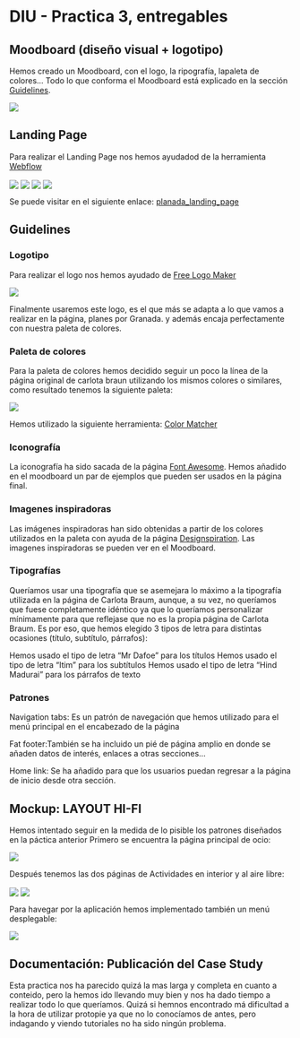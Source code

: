 # DIU - Practica 3, entregables

## Moodboard (diseño visual + logotipo)   
Hemos creado un Moodboard, con el logo, la ripografía, lapaleta de colores... Todo lo que conforma el Moodboard está explicado en la sección [Guidelines](##Guidelines).

<img align="center" src="./moodboard.PNG"/>


## Landing Page
Para realizar el Landing Page nos hemos ayudadod de la herramienta  [Webflow](www.webflow.io)

<img align="center" src="./planada1.PNG"/>
<img align="center" src="./planada2.PNG"/>
<img align="center" src="./planada21.PNG"/>
<img align="center" src="./planada3.PNG"/>

Se puede visitar en el siguiente enlace: [planada_landing_page](https://landing-page-8d9f19.webflow.io/)

## Guidelines
### Logotipo

Para realizar el logo nos hemos ayudado de [Free Logo Maker](https://www.designevo.com/)

<img align="center" src="./logo.jpg"/>

Finalmente usaremos este logo, es el que más se adapta a lo que vamos a realizar en la página, planes por Granada. y además encaja perfectamente con nuestra paleta de colores.

### Paleta de colores
Para la paleta de colores hemos decidido seguir un poco la línea de la página original de carlota braun utilizando los mismos colores o similares, como resultado tenemos la siguiente paleta:

<img align="center" src="./colores.PNG"/>

Hemos utilizado la siguiente herramienta: [Color Matcher](https://designs.ai/colors/)

### Iconografía
La iconografía ha sido sacada de la página [Font Awesome](https://fontawesome.com/). Hemos añadido en el moodboard un par de ejemplos que pueden ser usados en la página final.

### Imagenes inspiradoras
Las imágenes inspiradoras han sido obtenidas a partir de los colores utilizados en la paleta con ayuda de la página [Designspiration](https://www.designspiration.com/). Las imagenes inspiradoras se pueden ver en el Moodboard.

### Tipografías
Queríamos usar una tipografía que se asemejara lo máximo a la tipografía utilizada en la página de Carlota Braum, aunque, a su vez, no queríamos que fuese completamente idéntico ya que lo queríamos personalizar mínimamente para que reflejase que no es la propia página de Carlota Braum. Es por eso, que hemos elegido 3 tipos de letra para distintas ocasiones (título, subtítulo, párrafos):

Hemos usado el tipo de letra “Mr Dafoe” para los títulos
Hemos usado el tipo de letra “Itim” para los subtítulos
Hemos usado el tipo de letra “Hind Madurai” para los párrafos de texto

### Patrones
Navigation tabs: Es un patrón de navegación que hemos utilizado para el menú principal en el  encabezado de la página

Fat footer:También se ha incluido un pié de página amplio en donde se añaden datos de interés, enlaces a otras secciones…

Home link: Se ha añadido para que los usuarios puedan regresar a la página de inicio desde otra sección.


## Mockup: LAYOUT HI-FI
Hemos intentado seguir en la medida de lo pisible los patrones diseñados en la páctica anterior
Primero se encuentra la página principal de ocio:

<img align="center" src="./proto1.PNG"/>

Después tenemos las dos páginas de Actividades en interior y al aire libre:

<img align="center" src="./proto2.PNG"/>
<img align="center" src="./proto3.PNG"/>

Para havegar por la aplicación hemos implementado también un menú desplegable:

<img align="center" src="./proto4.PNG"/>

## Documentación: Publicación del Case Study

Esta practica nos ha parecido quizá la mas larga y completa en cuanto a conteido, pero la hemos ido llevando muy bien y nos ha dado tiempo a realizar todo lo que queríamos. Quizá si hemnos encontrado má dificultad a la hora de utilizar protopie ya que no lo conocíamos de antes, pero indagando y viendo tutoriales no ha sido ningún problema.
